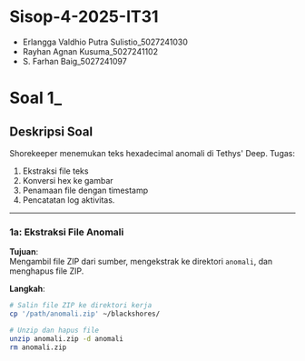 # Sisop-4-2025-IT31

- Erlangga Valdhio Putra Sulistio_5027241030
- Rayhan Agnan Kusuma_5027241102
- S. Farhan Baig_5027241097


# Soal 1_

## Deskripsi Soal
Shorekeeper menemukan teks hexadecimal anomali di Tethys' Deep. Tugas:
1. Ekstraksi file teks
2. Konversi hex ke gambar
3. Penamaan file dengan timestamp
4. Pencatatan log aktivitas.

---

### **1a: Ekstraksi File Anomali**
**Tujuan**:  
Mengambil file ZIP dari sumber, mengekstrak ke direktori `anomali`, dan menghapus file ZIP.

**Langkah**:
```bash
# Salin file ZIP ke direktori kerja
cp '/path/anomali.zip' ~/blackshores/

# Unzip dan hapus file
unzip anomali.zip -d anomali
rm anomali.zip
